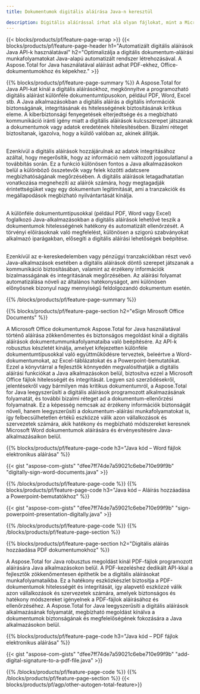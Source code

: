 ```yaml
---
title: Dokumentumok digitális aláírása Java-n keresztül 

description: Digitális aláírással írhat alá olyan fájlokat, mint a Microsoft Word, Excel, PowerPoint, PDF és Képek a Java alkalmazáson keresztül. Adjon hozzá e-aláírást online az alkalmazáson keresztül.
---
```


{{< blocks/products/pf/feature-page-wrap >}}
{{< blocks/products/pf/feature-page-header h1="Automatizált digitális aláírások Java API-k használatával" h2="Optimalizálja a digitális dokumentum-aláírási munkafolyamatokat Java-alapú automatizált rendszer létrehozásával. A Aspose.Total for Java használatával aláírást adhat PDF-ekhez, Office-dokumentumokhoz és képekhez." >}}

{{% blocks/products/pf/feature-page-summary %}}
A Aspose.Total for Java API-kat kínál a digitális aláírásokhoz, megkönnyítve a programozható digitális aláírást különféle dokumentumtípusokon, például PDF, Word, Excel stb. A Java alkalmazásokban a digitális aláírás a digitális információk biztonságának, integritásának és hitelességének biztosításának kritikus eleme. A kiberbiztonsági fenyegetések elterjedtsége és a megbízható kommunikáció iránti igény miatt a digitális aláírások kulcsszerepet játszanak a dokumentumok vagy adatok eredetének hitelesítésében. Bizalmi réteget biztosítanak, igazolva, hogy a küldő valóban az, akinek állítják. <br /><br />

Ezenkívül a digitális aláírások hozzájárulnak az adatok integritásához azáltal, hogy megerősítik, hogy az információ nem változott jogosulatlanul a továbbítás során. Ez a funkció különösen fontos a Java alkalmazásokon belül a különböző összetevők vagy felek közötti adatcsere megbízhatóságának megőrzésében. A digitális aláírások letagadhatatlan vonatkozása megnehezíti az aláírók számára, hogy megtagadják érintettségüket vagy egy dokumentum legitimitását, ami a tranzakciók és megállapodások megbízható nyilvántartását kínálja. <br /><br />

A különféle dokumentumtípusokkal (például PDF, Word vagy Excel) foglalkozó Java-alkalmazásokban a digitális aláírások lehetővé teszik a dokumentumok hitelességének hatékony és automatizált ellenőrzését. A törvényi előírásoknak való megfelelést, különösen a szigorú szabványokat alkalmazó iparágakban, elősegíti a digitális aláírási lehetőségek beépítése. <br /><br />

Ezenkívül az e-kereskedelemben vagy pénzügyi tranzakciókban részt vevő Java-alkalmazások esetében a digitális aláírások döntő szerepet játszanak a kommunikáció biztosításában, valamint az érzékeny információk bizalmasságának és integritásának megőrzésében. Az aláírási folyamat automatizálása növeli az általános hatékonyságot, ami különösen előnyösnek bizonyul nagy mennyiségű feldolgozandó dokumentum esetén. 

{{% /blocks/products/pf/feature-page-summary  %}}

{{% blocks/products/pf/feature-page-section  h2="eSign Mirosoft Office Documents" %}}

A Microsoft Office dokumentumok Aspose.Total for Java használatával történő aláírása zökkenőmentes és biztonságos megoldást kínál a digitális aláírások dokumentummunkafolyamataiba való beépítésére. Az API-k robusztus készletét kínálja, amelyet kifejezetten különféle dokumentumtípusokkal való együttműködésre terveztek, beleértve a Word-dokumentumokat, az Excel-táblázatokat és a Powerpoint-bemutatókat. Ezzel a könyvtárral a fejlesztők könnyedén megvalósíthatják a digitális aláírási funkciókat a Java alkalmazásokon belül, biztosítva ezzel a Microsoft Office fájlok hitelességét és integritását. Legyen szó szerződésekről, jelentésekről vagy bármilyen más kritikus dokumentumról, a Aspose.Total for Java leegyszerűsíti a digitális aláírások programozott alkalmazásának folyamatát, és további bizalmi réteget ad a dokumentum-ellenőrzési folyamatnak. Ez a képesség nemcsak az érzékeny információk biztonságát növeli, hanem leegyszerűsíti a dokumentum-aláírási munkafolyamatokat is, így felbecsülhetetlen értékű eszközzé válik azon vállalkozások és szervezetek számára, akik hatékony és megbízható módszereket keresnek Microsoft Word dokumentumok aláírására és érvényesítésére Java-alkalmazásaikon belül.

{{% blocks/products/pf/feature-page-code h3="Java kód – Word fájlok elektronikus aláírása" %}}

{{< gist "aspose-com-gists" "dfee7ff74de7a59021c6ebe710e99f9b" "digitally-sign-word-documents.java" >}}

{{% /blocks/products/pf/feature-page-code  %}}
{{% blocks/products/pf/feature-page-code h3="Java kód – Aláírás hozzáadása a Powerpoint-bemutatókhoz" %}}

{{< gist "aspose-com-gists" "dfee7ff74de7a59021c6ebe710e99f9b" "sign-powerpoint-presentation-digitally.java" >}}

{{% /blocks/products/pf/feature-page-code  %}}
{{% /blocks/products/pf/feature-page-section %}}

{{% blocks/products/pf/feature-page-section  h2="Digitális aláírás hozzáadása PDF dokumentumokhoz" %}}

A Aspose.Total for Java robusztus megoldást kínál PDF-fájlok programozott aláírására Java alkalmazásokon belül. A PDF-kezeléshez dedikált API-kkal a fejlesztők zökkenőmentesen építhetik be a digitális aláírásokat munkafolyamataikba. Ez a hatékony eszközkészlet biztosítja a PDF-dokumentumok hitelességét és integritását, így alapvető eszközzé válik azon vállalkozások és szervezetek számára, amelyek biztonságos és hatékony módszereket igényelnek a PDF-fájlok aláírásához és ellenőrzéséhez. A Aspose.Total for Java leegyszerűsíti a digitális aláírások alkalmazásának folyamatát, megbízható megoldást kínálva a dokumentumok biztonságának és megfelelőségének fokozására a Java alkalmazásokon belül.

{{% blocks/products/pf/feature-page-code h3="Java kód – PDF fájlok elektronikus aláírása" %}}

{{< gist "aspose-com-gists" "dfee7ff74de7a59021c6ebe710e99f9b" "add-digital-signature-to-a-pdf-file.java" >}}

{{% /blocks/products/pf/feature-page-code  %}}
{{% /blocks/products/pf/feature-page-section %}}
{{< blocks/products/pf/agp/other-autogen-total-feature>}}
